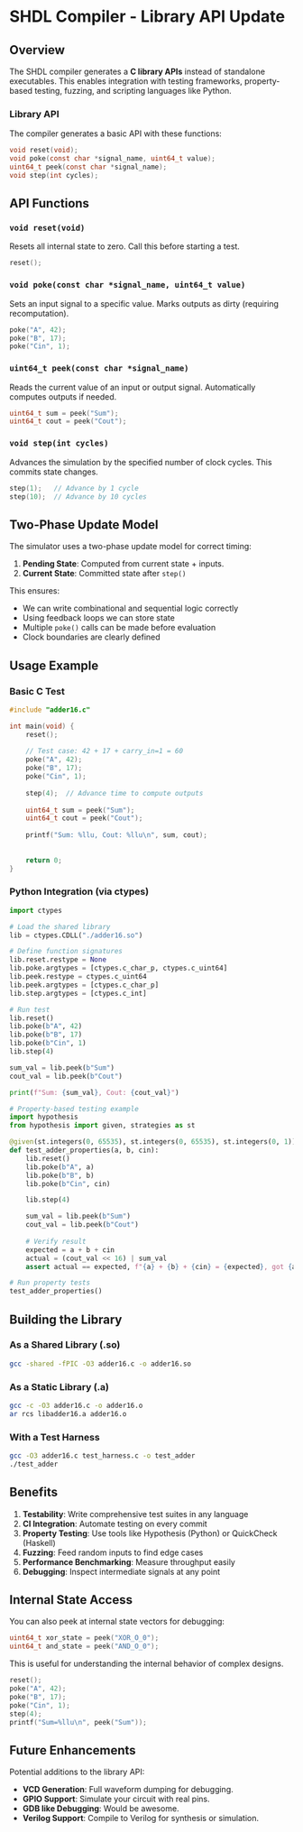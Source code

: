 # SHDL Compiler - Library API Update

## Overview

The SHDL compiler generates a **C library APIs** instead of standalone executables. This enables integration with testing frameworks, property-based testing, fuzzing, and scripting languages like Python.


### Library API
The compiler generates a basic API with these functions:

```c
void reset(void);
void poke(const char *signal_name, uint64_t value);
uint64_t peek(const char *signal_name);
void step(int cycles);
```

## API Functions

### `void reset(void)`
Resets all internal state to zero. Call this before starting a test.

```c
reset();
```

### `void poke(const char *signal_name, uint64_t value)`
Sets an input signal to a specific value. Marks outputs as dirty (requiring recomputation).

```c
poke("A", 42);
poke("B", 17);
poke("Cin", 1);
```

### `uint64_t peek(const char *signal_name)`
Reads the current value of an input or output signal. Automatically computes outputs if needed.

```c
uint64_t sum = peek("Sum");
uint64_t cout = peek("Cout");
```

### `void step(int cycles)`
Advances the simulation by the specified number of clock cycles. This commits state changes.

```c
step(1);   // Advance by 1 cycle
step(10);  // Advance by 10 cycles
```

## Two-Phase Update Model

The simulator uses a two-phase update model for correct timing:

1. **Pending State**: Computed from current state + inputs.
2. **Current State**: Committed state after `step()`

This ensures:
- We can write combinational and sequential logic correctly
- Using feedback loops we can store state
- Multiple `poke()` calls can be made before evaluation
- Clock boundaries are clearly defined

## Usage Example

### Basic C Test

```c
#include "adder16.c"

int main(void) {
    reset();
    
    // Test case: 42 + 17 + carry_in=1 = 60
    poke("A", 42);
    poke("B", 17);
    poke("Cin", 1);
    
    step(4);  // Advance time to compute outputs
    
    uint64_t sum = peek("Sum");
    uint64_t cout = peek("Cout");
    
    printf("Sum: %llu, Cout: %llu\n", sum, cout);
    
    
    return 0;
}
```

### Python Integration (via ctypes)

```python
import ctypes

# Load the shared library
lib = ctypes.CDLL("./adder16.so")

# Define function signatures
lib.reset.restype = None
lib.poke.argtypes = [ctypes.c_char_p, ctypes.c_uint64]
lib.peek.restype = ctypes.c_uint64
lib.peek.argtypes = [ctypes.c_char_p]
lib.step.argtypes = [ctypes.c_int]

# Run test
lib.reset()
lib.poke(b"A", 42)
lib.poke(b"B", 17)
lib.poke(b"Cin", 1)
lib.step(4)

sum_val = lib.peek(b"Sum")
cout_val = lib.peek(b"Cout")

print(f"Sum: {sum_val}, Cout: {cout_val}")

# Property-based testing example
import hypothesis
from hypothesis import given, strategies as st

@given(st.integers(0, 65535), st.integers(0, 65535), st.integers(0, 1))
def test_adder_properties(a, b, cin):
    lib.reset()
    lib.poke(b"A", a)
    lib.poke(b"B", b)
    lib.poke(b"Cin", cin)

    lib.step(4)

    sum_val = lib.peek(b"Sum")
    cout_val = lib.peek(b"Cout")
    
    # Verify result
    expected = a + b + cin
    actual = (cout_val << 16) | sum_val
    assert actual == expected, f"{a} + {b} + {cin} = {expected}, got {actual}"

# Run property tests
test_adder_properties()
```

## Building the Library

### As a Shared Library (.so)
```bash
gcc -shared -fPIC -O3 adder16.c -o adder16.so
```

### As a Static Library (.a)
```bash
gcc -c -O3 adder16.c -o adder16.o
ar rcs libadder16.a adder16.o
```

### With a Test Harness
```bash
gcc -O3 adder16.c test_harness.c -o test_adder
./test_adder
```

## Benefits

1. **Testability**: Write comprehensive test suites in any language
2. **CI Integration**: Automate testing on every commit
3. **Property Testing**: Use tools like Hypothesis (Python) or QuickCheck (Haskell)
4. **Fuzzing**: Feed random inputs to find edge cases
5. **Performance Benchmarking**: Measure throughput easily
6. **Debugging**: Inspect intermediate signals at any point

## Internal State Access

You can also peek at internal state vectors for debugging:

```c
uint64_t xor_state = peek("XOR_O_0");
uint64_t and_state = peek("AND_O_0");
```

This is useful for understanding the internal behavior of complex designs.

```c
reset();
poke("A", 42);
poke("B", 17);
poke("Cin", 1);
step(4);
printf("Sum=%llu\n", peek("Sum"));
```

## Future Enhancements

Potential additions to the library API:

- **VCD Generation**: Full waveform dumping for debugging.
- **GPIO Support**: Simulate your circuit with real pins.
- **GDB like Debugging**: Would be awesome.
- **Verilog Support**: Compile to Verilog for synthesis or simulation.

